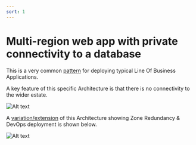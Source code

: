 ```yaml
---
sort: 1
---
```


# Multi-region web app with private connectivity to a database

This is a very common [pattern](https://learn.microsoft.com/en-us/azure/architecture/example-scenario/sql-failover/app-service-private-sql-multi-region) for deploying typical Line Of Business Applications.

A key feature of this specific Architecture is that there is no connectivity to the wider estate.

![Alt text](https://learn.microsoft.com/en-us/azure/architecture/example-scenario/sql-failover/media/app-service-private-sql-multi-region-solution-architecture.svg#lightbox)

A [variation/extension](https://learn.microsoft.com/en-us/azure/architecture/web-apps/app-service/architectures/baseline-zone-redundant#alternatives) of this Architecture showing Zone Redundancy & DevOps deployment is shown below.

![Alt text](https://learn.microsoft.com/en-us/azure/architecture/web-apps/app-service/_images/baseline-app-service-network-architecture.svg#lightbox)